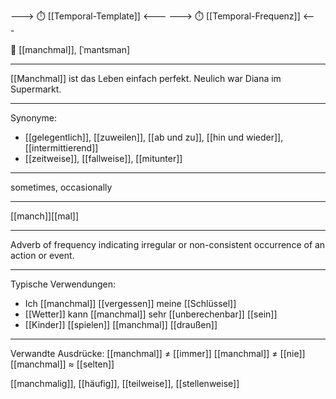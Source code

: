 ---> ⏱️ [[Temporal-Template]] <---
---> ⏱️ [[Temporal-Frequenz]] <---

🌈 [[manchmal]], [ˈmantsman]

---
[[Manchmal]] ist das Leben einfach perfekt. Neulich war Diana im Supermarkt. 

---
Synonyme:
- [[gelegentlich]], [[zuweilen]], [[ab und zu]], [[hin und wieder]], [[intermittierend]]
- [[zeitweise]], [[fallweise]], [[mitunter]]

---
sometimes, occasionally

---
[[manch]][[mal]]

---
Adverb of frequency indicating irregular or non-consistent occurrence of an action or event.

---
Typische Verwendungen:
- Ich [[manchmal]] [[vergessen]] meine [[Schlüssel]]
- [[Wetter]] kann [[manchmal]] sehr [[unberechenbar]] [[sein]]
- [[Kinder]] [[spielen]] [[manchmal]] [[draußen]]

---
Verwandte Ausdrücke:
[[manchmal]] ≠ [[immer]]
[[manchmal]] ≠ [[nie]]
[[manchmal]] ≈ [[selten]]

[[manchmalig]], [[häufig]], [[teilweise]], [[stellenweise]]